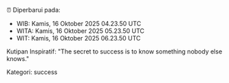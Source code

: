 ⏰ Diperbarui pada:
- WIB: Kamis, 16 Oktober 2025 04.23.50 UTC
- WITA: Kamis, 16 Oktober 2025 05.23.50 UTC
- WIT: Kamis, 16 Oktober 2025 06.23.50 UTC

Kutipan Inspiratif:
"The secret to success is to know something nobody else knows."


Kategori: success

